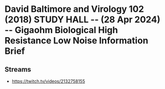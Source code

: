 # David Baltimore and Virology 102 (2018) STUDY HALL -- (28 Apr 2024) -- Gigaohm Biological High Resistance Low Noise Information Brief

## Streams
- https://twitch.tv/videos/2132758155

